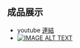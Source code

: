 
## 成品展示  
 * youtube [連結](https://www.youtube.com/watch?v=wjvbZNcRziw)
 * [![IMAGE ALT TEXT](http://img.youtube.com/vi/wjvbZNcRziw/0.jpg)](https://www.youtube.com/watch?v=wjvbZNcRziw "電腦圖學導論 作業3 RollerCoaster") 